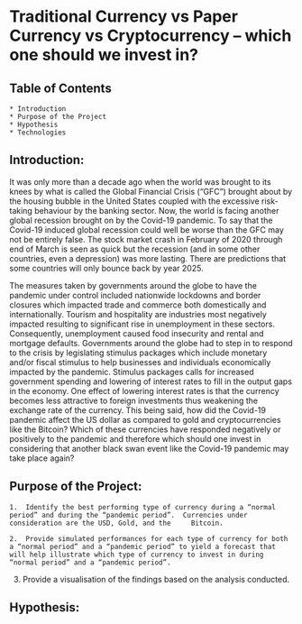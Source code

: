 # Traditional Currency vs Paper Currency vs Cryptocurrency – which one should we invest in? 

## Table of Contents

    * Introduction
    * Purpose of the Project
    * Hypothesis
    * Technologies

## Introduction:

It was only more than a decade ago when the world was brought to its knees by what is called the Global Financial Crisis (“GFC”) brought about by the housing bubble in the United States coupled with the excessive risk-taking behaviour by the banking sector. Now, the world is facing another global recession brought on by the Covid-19 pandemic. To say that the Covid-19 induced global recession could well be worse than the GFC may not be entirely false. The stock market crash in February of 2020 through end of March is seen as quick but the recession (and in some other countries, even a depression) was more lasting. There are predictions that some countries will only bounce back by year 2025. 

The measures taken by governments around the globe to have the pandemic under control included nationwide lockdowns and border closures which impacted trade and commerce both domestically and internationally. Tourism and hospitality are industries most negatively impacted resulting to significant rise in unemployment in these sectors. Consequently, unemployment caused food insecurity and rental and mortgage defaults. Governments around the globe had to step in to respond to the crisis by legislating stimulus packages which include monetary and/or fiscal stimulus to help businesses and individuals economically impacted by the pandemic. Stimulus packages calls for increased government spending and lowering of interest rates to fill in the output gaps in the economy. One effect of lowering interest rates is that the currency becomes less attractive to foreign investments thus weakening the exchange rate of the currency. This being said, how did the Covid-19 pandemic affect the US dollar as compared to gold and cryptocurrencies like the Bitcoin? Which of these currencies have responded negatively or positively to the pandemic and therefore which should one invest in considering that another black swan event like the Covid-19 pandemic may take place again?

## Purpose of the Project: 


    1.	Identify the best performing type of currency during a “normal period” and during the “pandemic period”.  Currencies under consideration are the USD, Gold, and the     Bitcoin. 
    
    2.	Provide simulated performances for each type of currency for both a “normal period” and a “pandemic period” to yield a forecast that will help illustrate which type of currency to invest in during “normal period” and a “pandemic period”.  
    
3.	Provide a visualisation of the findings based on the analysis conducted. 

## Hypothesis:



